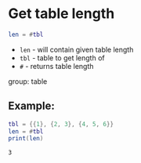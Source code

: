 # Get table length

```lua
len = #tbl
```

- `len` - will contain given table length
- `tbl` - table to get length of
- `#` - returns table length

group: table

## Example: 
```lua
tbl = {{1}, {2, 3}, {4, 5, 6}}
len = #tbl
print(len)
```
```
3

```

